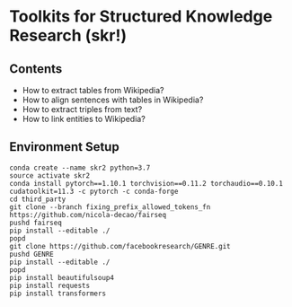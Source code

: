 # Toolkits for Structured Knowledge Research (skr!)

## Contents
- How to extract tables from Wikipedia? 
- How to align sentences with tables in Wikipedia?
- How to extract triples from text?
- How to link entities to Wikipedia?

## Environment Setup

```
conda create --name skr2 python=3.7
source activate skr2
conda install pytorch==1.10.1 torchvision==0.11.2 torchaudio==0.10.1 cudatoolkit=11.3 -c pytorch -c conda-forge
cd third_party
git clone --branch fixing_prefix_allowed_tokens_fn https://github.com/nicola-decao/fairseq
pushd fairseq
pip install --editable ./
popd
git clone https://github.com/facebookresearch/GENRE.git
pushd GENRE
pip install --editable ./
popd
pip install beautifulsoup4
pip install requests
pip install transformers
```
